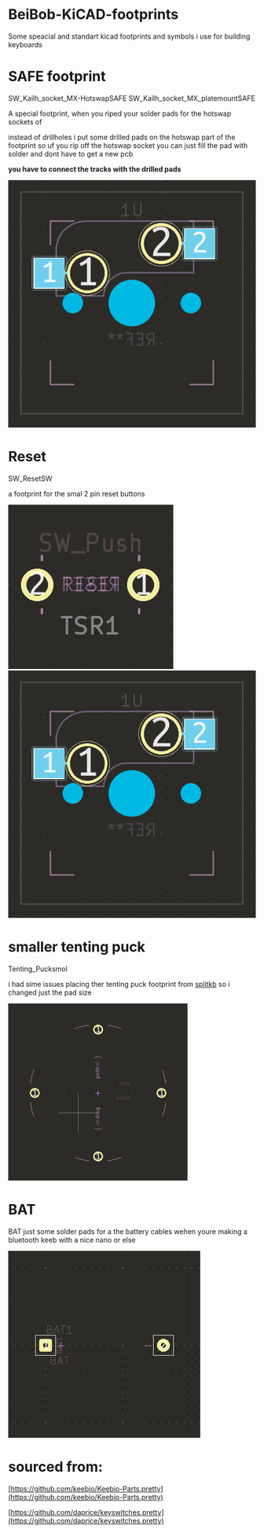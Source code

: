 # BeiBob-KiCAD-footprints
Some speacial and standart kicad footprints and symbols i use for building keyboards

# SAFE footprint
SW_Kailh_socket_MX-HotswapSAFE
SW_Kailh_socket_MX_platemountSAFE

A special footprint, when you riped your solder pads for the hotswap sockets of

instead of drillholes i put some drilled pads on the hotswap part of the footprint so uf you rip off the hotswap socket you can just fill the pad with solder and dont have to get a new pcb

**you have to connect the tracks with the drilled pads**

![safe footprint](https://github.com/GroooveBob/BeiBob-KiCAD-footprints/blob/main/image/SAFE.png)

# Reset
SW_ResetSW

a footprint for the smal 2 pin reset buttons

![reset footprint](https://github.com/GroooveBob/BeiBob-KiCAD-footprints/blob/main/image/reset.png)
![reset button](https://github.com/GroooveBob/BeiBob-KiCAD-footprints/blob/main/image/SAFE.png)

# smaller tenting puck 
Tenting_Pucksmol

i had sime issues placing ther tenting puck footprint from [splitkb](https://github.com/splitkb) so i changed just the pad size

![smol tenting puck](https://github.com/GroooveBob/BeiBob-KiCAD-footprints/blob/main/image/puck.png)

# BAT
BAT
just some solder pads for a the battery cables wehen youre making a bluetooth keeb with a nice nano or else

![BAT](https://github.com/GroooveBob/BeiBob-KiCAD-footprints/blob/main/image/bat.png)


# sourced from:
[https://github.com/keebio/Keebio-Parts.pretty](https://github.com/keebio/Keebio-Parts.pretty)


[https://github.com/daprice/keyswitches.pretty](https://github.com/daprice/keyswitches.pretty)
